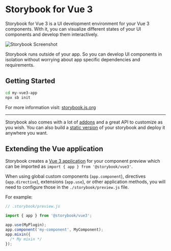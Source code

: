 # Storybook for Vue 3

Storybook for Vue 3 is a UI development environment for your Vue 3 components.
With it, you can visualize different states of your UI components and develop them interactively.

![Storybook Screenshot](https://github.com/storybookjs/storybook/blob/master/media/storybook-intro.gif)

Storybook runs outside of your app.
So you can develop UI components in isolation without worrying about app specific dependencies and requirements.

## Getting Started

```sh
cd my-vue3-app
npx sb init
```

For more information visit: [storybook.js.org](https://storybook.js.org)

---

Storybook also comes with a lot of [addons](https://storybook.js.org/docs/vue3/configure/storybook-addons) and a great API to customize as you wish.
You can also build a [static version](https://storybook.js.org/docs/vue3/workflows/publish-storybook) of your storybook and deploy it anywhere you want.

## Extending the Vue application

Storybook creates a [Vue 3 application](https://v3.vuejs.org/api/application-api.html#application-api) for your component preview which can be imported as `import { app } from '@storybook/vue3'`.

When using global custom components (`app.component`), directives (`app.directive`), extensions (`app.use`), or other application methods, you will need to configure those in the `./storybook/preview.js` file.

For example:

```js
// .storybook/preview.js

import { app } from '@storybook/vue3';

app.use(MyPlugin);
app.component('my-component', MyComponent);
app.mixin({
  /* My mixin */
});
```
